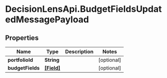 # DecisionLensApi.BudgetFieldsUpdatedMessagePayload

## Properties
Name | Type | Description | Notes
------------ | ------------- | ------------- | -------------
**portfolioId** | **String** |  | [optional] 
**budgetFields** | [**[Field]**](Field.md) |  | [optional] 


